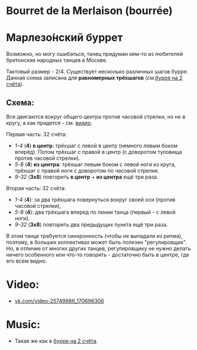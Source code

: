 Bourret de la Merlaison (bourrée)
=================================
# Марлезо́нский буррет

Возможно, но могу ошибаться, танец придуман кем-то из любителей бретонские народных танцев в Москве.

Тактовый размер - 2/4. Существует несколько различных шагов бурре. Данная схема записана для **равномерных трёхшагов** (см.[бурре на 2 счёта](bourree-2-temps.md)). 

## Схема:
Все двигаются вокруг общего центра против часовой стрелки, но не в кругу, а как придется - см. [видео](http://vk.com/video-25749886_170696306).

Первая часть: 32 счёта:

- _1-4_ (**4**) **в центр**: трёхшаг с левой в центр (немного левым боком вперёд). Потом трёхшаг с правой в центр (с доворотом туловища против часовой стрелки).
- _5-8_ (**4**) **из центра**: трёхшаг левым боком с левой ноги из круга, трёхшаг с правой ноги с доворотом по часовой стрелке.
- _9-32_ (**3х8**) повторить **в центр** + **из центра** ещё три раза.

Вторая часть: 32 счёта:

- _1-4_ (**4**): за два трёхшага повернуться вокруг своей оси (против часовой стрелки),
- _5-8_ (**4**): два трёхшага вперед по линии танца (первый - с левой ноги).
- _9-32_ (**3х8**) повторить два предыдущих пункта ещё три раза.

В этом танце требуется синхронность (чтобы не выпадали из ритма), поэтому, в больших коллективах может быть полезен "регулировщик". Но, в отличие от многих других танцев, регулировщику не нужно делать ничего особенного или что-то говорить - достаточно быть в центре, где его всем видно.

Video:
======
- [vk.com/video-25749886_170696306](http://vk.com/video-25749886_170696306)

Music:
======
- Такая же как в [бурре на 2 счёта](bourree-2-temps.md).
